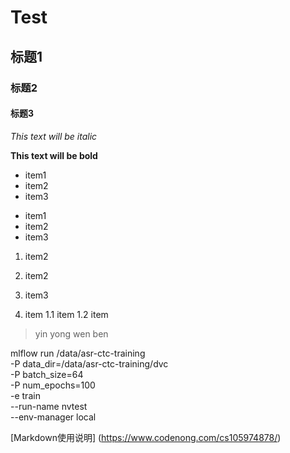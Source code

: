 # Test
## 标题1
### 标题2
#### 标题3

*This text will be italic*

**This text will be bold**

* item1
* item2
* item3

- item1
- item2
- item3

1. item2
2. item2
3. item3

1. item
  1.1 item
  1.2 item

> yin yong wen ben

  mlflow run /data/asr-ctc-training \
  -P data_dir=/data/asr-ctc-training/dvc \
  -P batch_size=64 \
  -P num_epochs=100 \
  -e train \
  --run-name nvtest \
  --env-manager local

[Markdown使用说明] (https://www.codenong.com/cs105974878/)
